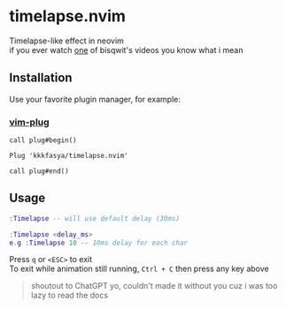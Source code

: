 # timelapse.nvim
Timelapse-like effect in neovim  
if you ever watch [one](https://www.youtube.com/watch?v=vkUwT9U1GzA) of bisqwit's videos you know what i mean  

## Installation
Use your favorite plugin manager, for example:
### [vim-plug](https://github.com/junegunn/vim-plug)
```vim
call plug#begin()

Plug 'kkkfasya/timelapse.nvim'

call plug#end()
```
## Usage
```Lua
:Timelapse -- will use default delay (30ms)

:Timelapse <delay_ms>
e.g :Timelapse 10 -- 10ms delay for each char
```
Press ```q``` or ```<ESC>``` to exit  
To exit while animation still running, ```Ctrl + C``` then press any key above

> shoutout to ChatGPT yo, couldn't made it without you cuz i was too lazy to read the docs
